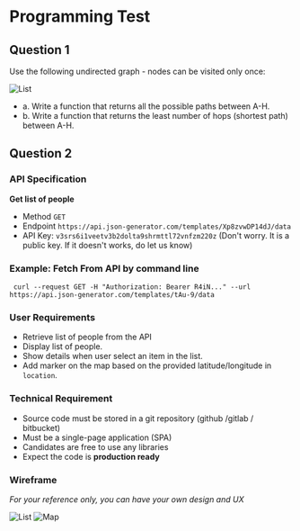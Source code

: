 # Programming Test


## Question 1

Use the following undirected graph ­- nodes can be visited only once:

![List](assets/web/graph.png)

- a. Write a function that returns all the possible paths between A­-H.
- b. Write a function that returns the least number of hops (shortest path) between A­-H.


## Question 2

### API Specification
**Get list of people**
  * Method
    `GET`
  * Endpoint
    `https://api.json-generator.com/templates/Xp8zvwDP14dJ/data`
  * API Key: `v3srs6i1veetv3b2dolta9shrmttl72vnfzm220z` (Don't worry. It is a public key. If it doesn't works, do let us know)

### Example: Fetch From API by command line
```
 curl --request GET -H "Authorization: Bearer R4iN..." --url https://api.json-generator.com/templates/tAu-9/data
```

### User Requirements
- Retrieve list of people from the API
- Display list of people.
- Show details when user select an item in the list.
- Add marker on the map based on the provided latitude/longitude in `location`. 


### Technical Requirement
- Source code must be stored in a git repository (github /gitlab / bitbucket)
- Must be a single-page application (SPA)
- Candidates are free to use any libraries
- Expect the code is **production ready**


### Wireframe
*For your reference only, you can have your own design and UX*


![List](assets/mobile/list.png)
![Map](assets/mobile/map.png)
 
